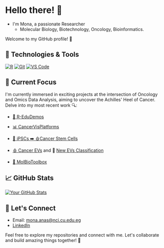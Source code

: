 # Hello there! 👋

- I'm Mona, a passionate Researcher
  - Molecular Biology, Biotechnology, Oncology, Bioinformatics.

Welcome to my GitHub profile! 🚀


## 🔧 Technologies & Tools

[![R](https://img.shields.io/badge/R-276DC3?style=flat&logo=r&logoColor=white)](https://www.r-project.org/)
[![Git](https://img.shields.io/badge/Git-F05032?style=flat&logo=git&logoColor=white)](https://git-scm.com/)
[![VS Code](https://img.shields.io/badge/VS_Code-007ACC?style=flat&logo=visual-studio-code&logoColor=white)](https://code.visualstudio.com/)


## 🌱 Current Focus

I'm currently immersed in exciting projects at the intersection of Oncology and Omics Data Analysis, aiming to uncover the Achilles' Heel of Cancer. Delve into my most recent work 🔍:



- [📘 R-EduDemos](https://github.com/Monasheta/R-EduDemos.git)

- [📊 CancerVisPlatforms](https://github.com/Monasheta/CancerVisPlatforms.git)

- [🔄 iPSCs ➡️ 🩸Cancer Stem Cells](https://www.sciencedirect.com/science/article/abs/pii/S0304383521004213?via%3Dihub)

- [🩸 Cancer EVs](https://www.sciencedirect.com/science/article/abs/pii/S1044579X22000037?via%3Dihub) and 📑 [New EVs Classification](https://www.ncbi.nlm.nih.gov/pmc/articles/PMC9856004/)

- [🧬 MolBioToolbox](https://github.com/Monasheta/MolBioToolbox.git)


## 📈 GitHub Stats

[![Your GitHub Stats](https://github-readme-stats.vercel.app/api?username=Monasheta&show_icons=true&hide_border=true&count_private=true)](https://github.com/Monasheta)


## 🤝 Let's Connect

- Email: mona.anas@nci.cu.edu.eg
- [LinkedIn](https://www.linkedin.com/in/mona-sheta-a9a1ba102)

Feel free to explore my repositories and connect with me. Let's collaborate and build amazing things together! 🚀
